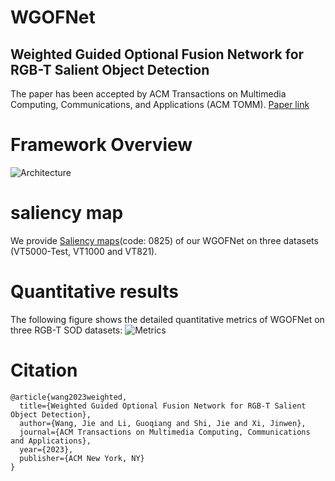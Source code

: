WGOFNet
===

Weighted Guided Optional Fusion Network for RGB-T Salient Object Detection
---
The paper has been accepted by ACM Transactions on Multimedia Computing, Communications, and Applications (ACM TOMM).
[Paper link](https://doi.org/10.1145/3624984) 
  
Framework Overview
====
![Architecture](https://github.com/WJ-CV/WGOFNet/assets/101792089/57e29ed8-2bd2-449a-b849-b509dbe62fa1)

saliency map
===
We provide [Saliency maps](https://pan.baidu.com/s/1a07JR1Z96QcyNKDXqbBGfA)(code: 0825)  of our WGOFNet on three datasets (VT5000-Test, VT1000 and VT821).

Quantitative results
===
The following figure shows the detailed quantitative metrics of WGOFNet on three RGB-T SOD datasets:
![Metrics](https://github.com/WJ-CV/WGOFNet/assets/101792089/7489dbc2-d528-43c1-b87f-6d0eec52c18b)

Citation
===
```
@article{wang2023weighted,
  title={Weighted Guided Optional Fusion Network for RGB-T Salient Object Detection},
  author={Wang, Jie and Li, Guoqiang and Shi, Jie and Xi, Jinwen},
  journal={ACM Transactions on Multimedia Computing, Communications and Applications},
  year={2023},
  publisher={ACM New York, NY}
}
```

